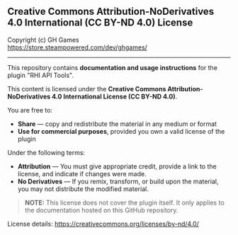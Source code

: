 ## Creative Commons Attribution-NoDerivatives 4.0 International (CC BY-ND 4.0) License

Copyright (c) GH Games  
https://store.steampowered.com/dev/ghgames/

---

This repository contains **documentation and usage instructions** for the plugin "RHI API Tools".

This content is licensed under the **Creative Commons Attribution-NoDerivatives 4.0 International License (CC BY-ND 4.0)**.

You are free to:
- **Share** — copy and redistribute the material in any medium or format  
- **Use for commercial purposes**, provided you own a valid license of the plugin

Under the following terms:
- **Attribution** — You must give appropriate credit, provide a link to the license, and indicate if changes were made.  
- **No Derivatives** — If you remix, transform, or build upon the material, you may not distribute the modified material.

> **NOTE:** This license does not cover the plugin itself. It only applies to the documentation hosted on this GitHub repository.

License details: https://creativecommons.org/licenses/by-nd/4.0/
